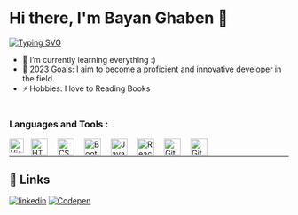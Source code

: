 # Hi there, I'm Bayan Ghaben 👋

<!-- <h3>I am a</h3> -->

[![Typing SVG](https://readme-typing-svg.herokuapp.com?font=Segoe+UI&size=32&pause=1000&color=228BE6&width=435&lines=My+name+is+Bayan+Ghaben+;I'm+a+Full-Stack+Developer)](https://git.io/typing-svg)

- 🌱 I’m currently learning everything :)
- 🥅 2023 Goals: I aim to become a proficient and innovative developer in the field.
- ⚡ Hobbies: I love to Reading Books
  <br />
  <br />

### Languages and Tools :

<img align="left" alt="Visual Studio Code" width="26px" src="https://cdn.jsdelivr.net/gh/devicons/devicon/icons/vscode/vscode-original.svg" style="padding-right:10px;" />

<img align="left" alt="HTML5" width="30px" src="https://cdn.jsdelivr.net/gh/devicons/devicon/icons/html5/html5-original.svg" style="padding-right:15px;" />
<img align="left" alt="CSS3" width="30px" src="https://cdn.jsdelivr.net/gh/devicons/devicon/icons/css3/css3-original.svg" style="padding-right:15px;" />
<img align="left" alt="Bootstrap" width="30px" src="https://cdn.jsdelivr.net/gh/devicons/devicon/icons/bootstrap/bootstrap-original.svg" style="padding-right:15px;" />
<img align="left" alt="JavaScript" width="30px" src="https://cdn.jsdelivr.net/gh/devicons/devicon/icons/javascript/javascript-original.svg" style="padding-right:15px;" />
<img align="left" alt="React" width="30px" src="https://cdn.jsdelivr.net/gh/devicons/devicon/icons/react/react-original.svg" style="padding-right:15px;" />

<img  />
<img align="left" alt="Git" width="30px" src="https://cdn.jsdelivr.net/gh/devicons/devicon/icons/git/git-original.svg" style="padding-right:15px;" />
<img align="left" alt="GitHub" width="30px" src="https://user-images.githubusercontent.com/3369400/139447912-e0f43f33-6d9f-45f8-be46-2df5bbc91289.png" style="padding-right:15px;" />

<br />
<br />

---

## 🔗 Links

[![linkedin](https://img.shields.io/badge/linkedin-0A66C2?style=for-the-badge&logo=linkedin&logoColor=white)](https://www.linkedin.com/in/bayan-ghaben/)
[![Codepen](https://img.shields.io/badge/codepen-000?style=for-the-badge&logo=codepen&logoColor=white)](https://codepen.io/bayanghaben)
